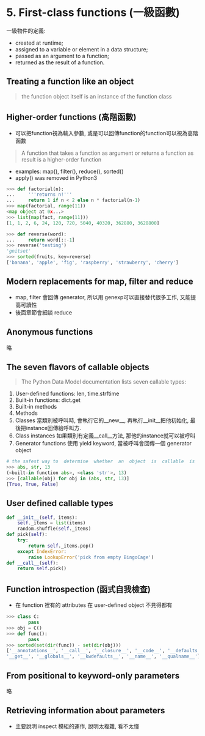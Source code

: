 # 5. First-class functions (一級函數)
一級物件的定義:
* created at runtime;
* assigned to a variable or element in a data structure;
* passed as an argument to a function;
* returned as the result of a function.

## Treating a function like an object
>  the function object itself is an instance of the  function class

## Higher-order functions (高階函數)
* 可以把function視為輸入參數, 或是可以回傳function的function可以視為高階函數
> A function that takes a function as argument or returns a function as result is a higher-order function

* examples: map(), filter(), reduce(), sorted()
* apply() was removed in Python3

``` python
>>> def factorial(n):  
...     '''returns n!'''
...     return 1 if n < 2 else n * factorial(n-1)
>>> map(factorial, range(11))
<map object at 0x...>
>>> list(map(fact, range(11)))
[1, 1, 2, 6, 24, 120, 720, 5040, 40320, 362880, 3628800]
```
``` python
>>> def reverse(word):
...     return word[::-1]
>>> reverse('testing')
'gnitset'
>>> sorted(fruits, key=reverse)
['banana', 'apple', 'fig', 'raspberry', 'strawberry', 'cherry']
```

## Modern replacements for map, filter and reduce
* map, filter 會回傳 generator, 所以用 genexp可以直接替代很多工作, 又能提高可讀性
* 後面章節會細談 reduce

## Anonymous functions
略

## The seven flavors of callable objects
> The Python Data Model documentation lists seven callable types:
1. User-defined functions: len, time.strftime
2. Built-in functions: dict.get
3. Built-in methods
4. Methods
5. Classes
當類別被呼叫時, 會執行它的\_\_new\_\_, 再執行\_\_init\_\_把他初始化, 最後把instance回傳給呼叫方. 
6. Class instances
如果類別有定義\_\_call\_\_方法, 那他的instance就可以被呼叫
7. Generator functions
使用 yield keyword, 當被呼叫會回傳一個 generator object

``` python
# the safest way to  determine  whether  an  object  is  callable  is  to  use  the  callable() built-in:
>>> abs, str, 13
(<built-in function abs>, <class 'str'>, 13)
>>> [callable(obj) for obj in (abs, str, 13)]
[True, True, False]
```

## User defined callable types
``` python
def __init__(self, items):
    self._items = list(items)   
    random.shuffle(self._items)   
def pick(self):   
    try:
        return self._items.pop()
    except IndexError:
        raise LookupError('pick from empty BingoCage')   
def __call__(self):
    return self.pick()
```

## Function introspection (函式自我檢查)
* 在 function 裡有的 attributes 在 user-defined object 不見得都有 
``` python
>>> class C:
        pass
>>> obj = C()
>>> def func():
        pass
>>> sorted(set(dir(func)) - set(dir(obj)))
['__annotations__', '__call__', '__closure__', '__code__', '__defaults__',
'__get__', '__globals__', '__kwdefaults__', '__name__', '__qualname__']
```
## From positional to keyword-only parameters
略

## Retrieving information about parameters
* 主要說明 inspect 模組的運作, 說明太複雜, 看不太懂 



